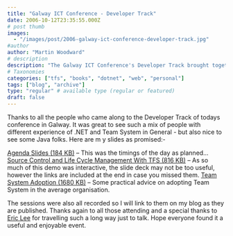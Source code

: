 ```yaml
---
title: "Galway ICT Conference - Developer Track"
date: 2006-10-12T23:35:55.000Z
# post thumb
images:
  - "/images/post/2006-galway-ict-conference-developer-track.jpg"
#author
author: "Martin Woodward"
# description
description: "The Galway ICT Conference's Developer Track brought together diverse professionals to explore .NET, Team System, and Java in engaging sessions."
# Taxonomies
categories: ["tfs", "books", "dotnet", "web", "personal"]
tags: ["blog", "archive"]
type: "regular" # available type (regular or featured)
draft: false
---
```

Thanks to all the people who came along to the Developer Track of todays conference in Galway.  It was great to see such a mix of people with different experience of .NET and Team System in General - but also nice to see some Java folks.  Here are m y slides as promised:-

[Agenda Slides (184 KB)](http://www.woodwardweb.com/blog/Developer_Seminars_Agenda.pdf) – This was the timings of the day as planned…
[Source Control and Life Cycle Management With TFS (816 KB)](http://www.woodwardweb.com/blog/SourceControlLifeCycleManagementlWithTFS.pdf) – As so much of this demo was interactive, the slide deck may not be too useful, however the links are included at the end in case you missed them.
[Team System Adoption (1680 KB)](http://www.woodwardweb.com/blog/TeamSystemAdoption.pdf) – Some practical advice on adopting Team System in the average organisation.

The sessions were also all recorded so I will link to them on my blog as they are published.  Thanks again to all those attending and a special thanks to [Eric Lee](http://blogs.msdn.com/ericlee/) for travelling such a long way just to talk.  Hope everyone found it a useful and enjoyable event.